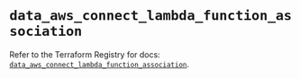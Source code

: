# `data_aws_connect_lambda_function_association`

Refer to the Terraform Registry for docs: [`data_aws_connect_lambda_function_association`](https://registry.terraform.io/providers/hashicorp/aws/6.13.0/docs/data-sources/connect_lambda_function_association).
